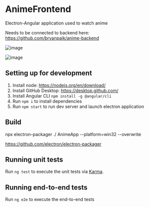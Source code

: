 # AnimeFrontend
Electron-Angular application used to watch anime

Needs to be connected to backend here: https://github.com/bryanpaik/anime-backend

![image](https://user-images.githubusercontent.com/74121118/195756564-7146cb66-00ad-4575-bbb6-bb9fad09cbc5.png)

![image](https://user-images.githubusercontent.com/74121118/195756687-d4799a7d-8abd-40cc-b3bb-f2bb60021884.png)


## Setting up for development
1. Install node: https://nodejs.org/en/download/
2. Install GitHub Desktop: https://desktop.github.com/
3. Install Angular CLI `npm install -g @angular/cli`
4. Run `npm i` to install dependencies
5. Run `npm start` to run dev server and launch electron application


## Build

npx electron-packager ./ AnimeApp --platform=win32 --overwrite

https://github.com/electron/electron-packager 

## Running unit tests

Run `ng test` to execute the unit tests via [Karma](https://karma-runner.github.io).

## Running end-to-end tests

Run `ng e2e` to execute the end-to-end tests 
